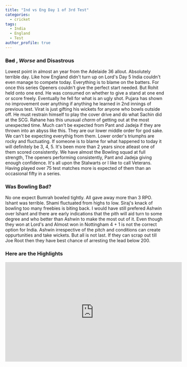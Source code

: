 ```yaml
---
title: "Ind vs Eng Day 1 of 3rd Test"
categories:
  - cricket
tags:
  - India
  - England
  - Test
author_profile: true
---
```


### ~~Bad~~ , *Worse* and **Disastrous**

Lowest point in almost an year from the Adelaide 36 allout. Absolutely terrible day. Like how England didn't turn up on Lord's Day 5 India couldn't even manage to compete today. Everything is to blame on the batters. For once this series Openers couldn't give the perfect start needed. But Rohit held onto one end. He was consumed on whether to give a stand at one end or score freely. Eventually he fell for what is an ugly shot. Pujara has shown no improvement over anything if anything he learned in 2nd innings of previous test. Virat is just gifting his wickets for anyone who bowls outside off. He must restrain himself to play the cover drive and do what Sachin did at the SCG. Rahane has this unusual *charm* of getting out at the most unexpected time. Much can't be expected from Pant and Jadeja if they are thrown into an abyss like this. They are our lower middle order for god sake. We can't be expecting everythig from them. Lower order's triumphs are rocky and fluctuating. If someone is to blame for what happened to today it will definitely be 3, 4, 5. It's been more than 2 years since atleast one of them scored consistently. We have almost the Bowling squad at full strength, The openers performing consistently, Pant and Jadeja giving enough confidence. It's all upon the Stalwarts or I like to call Veterans. Having played over 75 test matches more is expected of them than an occasional fifty in a series. 

### Was Bowling Bad?

No one expect Bumrah bowled tightly. All gave away more than 3 RPO. Ishant was terrible. Shami fluctuated from highs to low. Siraj's knack of bowling too many freebies is biting back. I would have still prefered Ashwin over Ishant and there are early indications that the pith will aid turn to some degree and who better than Ashwin to make the most out of it. Even though they won at Lord's and Almost won in Nottingham 4 + 1 is not the correct option for India. Ashwin irrespective of the pitch and conditions can create oppurtunities and take wickets. But all is not last. If they can scrap out till Joe Root then they have best chance of arresting the lead below 200. 

### Here are the Highlights
<iframe width="560" height="315" src="https://www.youtube-nocookie.com/embed/_TisATbpyxw" title="YouTube video player" frameborder="0" allow="accelerometer; autoplay; clipboard-write; encrypted-media; gyroscope; picture-in-picture" allowfullscreen></iframe>